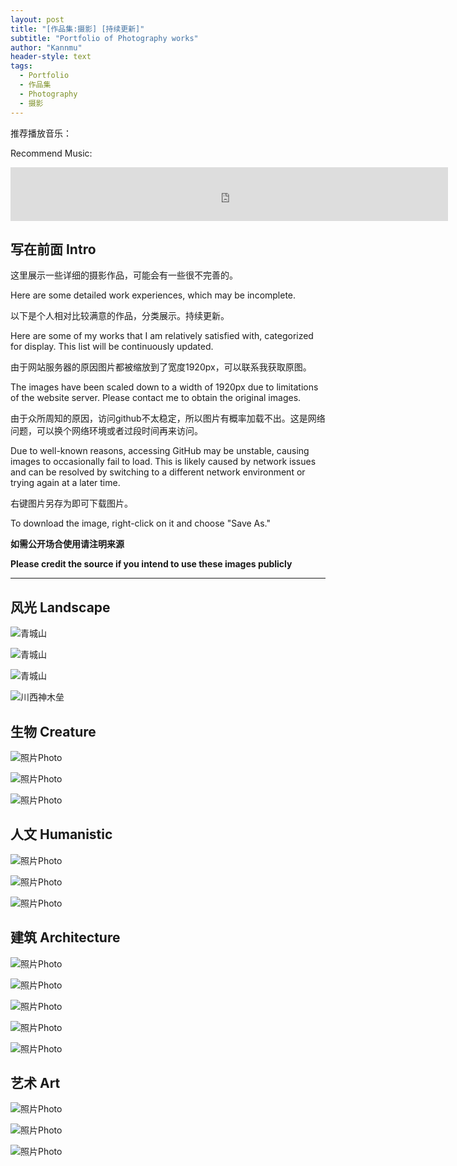 ```yaml
---
layout: post
title: "[作品集:摄影] [持续更新]"
subtitle: "Portfolio of Photography works"
author: "Kannmu"
header-style: text
tags:
  - Portfolio
  - 作品集
  - Photography
  - 摄影
---
```

推荐播放音乐：

Recommend Music:

<iframe frameborder="no" border="0" marginwidth="0" marginheight="0" width=700 height=86 src="https://music.163.com/outchain/player?type=2&id=1300698999&auto=1&height=66"></iframe>

## 写在前面 Intro

这里展示一些详细的摄影作品，可能会有一些很不完善的。

Here are some detailed work experiences, which may be incomplete.

以下是个人相对比较满意的作品，分类展示。持续更新。

Here are some of my works that I am relatively satisfied with, categorized for display. This list will be continuously updated.

由于网站服务器的原因图片都被缩放到了宽度1920px，可以联系我获取原图。

The images have been scaled down to a width of 1920px due to limitations of the website server. Please contact me to obtain the original images.

由于众所周知的原因，访问github不太稳定，所以图片有概率加载不出。这是网络问题，可以换个网络环境或者过段时间再来访问。

Due to well-known reasons, accessing GitHub may be unstable, causing images to occasionally fail to load. This is likely caused by network issues and can be resolved by switching to a different network environment or trying again at a later time.

右键图片另存为即可下载图片。

To download the image, right-click on it and choose "Save As."

**如需公开场合使用请注明来源**

**Please credit the source if you intend to use these images publicly**

---

## 风光 Landscape

<!-- https://github.com/Kannmu/Kannmu.github.io/blob/master/img/Photography/Landscape/DSC5534.jpg -->

![青城山](../../../../../img/Photography/Landscape/DSC5534.jpg "青城山")

![青城山](../../../../../img/Photography/Landscape/DSC5505.jpg "青城山")

![青城山](../../../../../img/Photography/Landscape/DSC5507.jpg "青城山")

![川西神木垒](../../../../../img/Photography/Landscape/DSC4967.jpg "川西神木垒")

## 生物 Creature

![照片Photo](../../../../../img/Photography/Creature/DSC4441.jpg)

![照片Photo](../../../../../img/Photography/Creature/DSC3919.jpg)

![照片Photo](../../../../../img/Photography/Creature/DSC4234-HDR.jpg)

## 人文 Humanistic

![照片Photo](../../../../../img/Photography/Humanistic/DSC4237-HDR_1.jpg)

![照片Photo](../../../../../img/Photography/Humanistic/DSC4494.jpg)

![照片Photo](../../../../../img/Photography/Humanistic/DSC5492.jpg)

## 建筑 Architecture

![照片Photo](../../../../../img/Photography/Architecture/DSC_4821_1.jpg)

![照片Photo](../../../../../img/Photography/Architecture/DSC3830.jpg)

![照片Photo](../../../../../img/Photography/Architecture/DSC4455.jpg)

![照片Photo](../../../../../img/Photography/Architecture/DSC5361.jpg)

![照片Photo](../../../../../img/Photography/Architecture/P1230474.jpg)

## 艺术 Art

![照片Photo](../../../../../img/Photography/Art/DSC3948.jpg)

![照片Photo](../../../../../img/Photography/Art/DSC4399.jpg)

![照片Photo](../../../../../img/Photography/Art/DSC4401.jpg)
